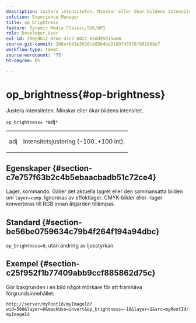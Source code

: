 ```yaml
---
description: Justera intensiteten. Minskar eller ökar bildens intensitet.
solution: Experience Manager
title: op_brightness
feature: Dynamic Media Classic,SDK/API
role: Developer,User
exl-id: 390ed812-87ae-41e7-8021-65dd95915ae8
source-git-commit: 206e4643e3926cb85b4be2189743578f88180be7
workflow-type: tm+mt
source-wordcount: '75'
ht-degree: 0%

---
```


# op_brightness{#op-brightness}

Justera intensiteten. Minskar eller ökar bildens intensitet.

`op_brightness= *`adj`*`

<table id="simpletable_2B5DB95B1FF044C8BD226D4F8311E806"> 
 <tr class="strow"> 
  <td class="stentry"> <p><span class="varname"> adj</span> </p> </td> 
  <td class="stentry"> <p>Intensitetsjustering (-100..+100 int). </p></td> 
 </tr> 
</table>

## Egenskaper {#section-c7e757f63b2c4b5ebaacbadb51c72ce4}

Lager, kommando. Gäller det aktuella lagret eller den sammansatta bilden om `layer=comp`. Ignoreras av effektlager. CMYK-bilder eller -lager konverteras till RGB innan åtgärden tillämpas.

## Standard {#section-be56be0759634c79b4f264f194a94dbc}

`op_brightness=0`, utan ändring av ljusstyrkan.

## Exempel {#section-c25f952f1b77409abb9ccf885862d75c}

Gör bakgrunden i en bild något mörkare för att framhäva förgrundsinnehållet:

`http://server/myRootId/myImageId?wid=500&layer=0&maskUse=invert&op_brightness=-10&layer=1&src=myRootId/myImageId`
